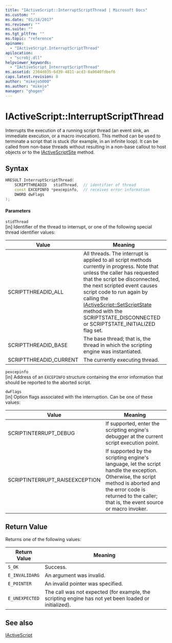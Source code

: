 ```yaml
---
title: "IActiveScript::InterruptScriptThread | Microsoft Docs"
ms.custom: ""
ms.date: "01/18/2017"
ms.reviewer: ""
ms.suite: ""
ms.tgt_pltfrm: ""
ms.topic: "reference"
apiname: 
  - "IActiveScript.InterruptScriptThread"
apilocation: 
  - "scrobj.dll"
helpviewer_keywords: 
  - "IActiveScript_InterruptScriptThread"
ms.assetid: 2304d035-6d39-4811-acd3-8a9640fdbef6
caps.latest.revision: 8
author: "mikejo5000"
ms.author: "mikejo"
manager: "ghogen"
---
```

# IActiveScript::InterruptScriptThread
Interrupts the execution of a running script thread (an event sink, an immediate execution, or a macro invocation). This method can be used to terminate a script that is stuck (for example, in an infinite loop). It can be called from non-base threads without resulting in a non-base callout to host objects or to the [IActiveScriptSite](../../winscript/reference/iactivescriptsite.md) method.  
  
## Syntax  
  
```cpp
HRESULT InterruptScriptThread(  
    SCRIPTTHREADID   stidThread,  // identifier of thread  
    const EXCEPINFO *pexcepinfo,  // receives error information  
    DWORD dwFlags  
);  
```  
  
#### Parameters  
 `stidThread`  
 [in] Identifier of the thread to interrupt, or one of the following special thread identifier values:  
  
|Value|Meaning|  
|-----------|-------------|  
|SCRIPTTHREADID_ALL|All threads. The interrupt is applied to all script methods currently in progress. Note that unless the caller has requested that the script be disconnected, the next scripted event causes script code to run again by calling the [IActiveScript::SetScriptState](../../winscript/reference/iactivescript-setscriptstate.md) method with the SCRIPTSTATE_DISCONNECTED or SCRIPTSTATE_INITIALIZED flag set.|  
|SCRIPTTHREADID_BASE|The base thread; that is, the thread in which the scripting engine was instantiated.|  
|SCRIPTTHREADID_CURRENT|The currently executing thread.|  
  
 `pexcepinfo`  
 [in] Address of an `EXCEPINFO` structure containing the error information that should be reported to the aborted script.  
  
 `dwFlags`  
 [in] Option flags associated with the interruption. Can be one of these values:  
  
|Value|Meaning|  
|-----------|-------------|  
|SCRIPTINTERRUPT_DEBUG|If supported, enter the scripting engine's debugger at the current script execution point.|  
|SCRIPTINTERRUPT_RAISEEXCEPTION|If supported by the scripting engine's language, let the script handle the exception. Otherwise, the script method is aborted and the error code is returned to the caller; that is, the event source or macro invoker.|  
  
## Return Value  
 Returns one of the following values:  
  
|Return Value|Meaning|  
|------------------|-------------|  
|`S_OK`|Success.|  
|`E_INVALIDARG`|An argument was invalid.|  
|`E_POINTER`|An invalid pointer was specified.|  
|`E_UNEXPECTED`|The call was not expected (for example, the scripting engine has not yet been loaded or initialized).|  
  
## See also  
 [IActiveScript](../../winscript/reference/iactivescript.md)